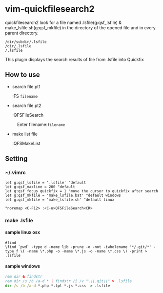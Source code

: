 # vim-quickfilesearch2

quickfilesearch2 look for a file named .lsfile(g:qsf_lsfile) & make_lsfile.sh(g:qsf_mkfile) in the directory of the opened file and in every parent directory.

```
/dir/subdir/.lsfile
/dir/.lsfile
/.lsfile
```

This plugin displays the search results of file from .lsfile into Quickfix

## How to use

- search file pt1

  :FS `filename`

- search file pt2

  :QFSFileSearch

  &nbsp;&nbsp;&nbsp;&nbsp;Enter filename:`filename`


- make list file

  :QFSMakeList

## Setting

### ~/.vimrc

```vim
let g:qsf_lsfile = '.lsfile' "default
let g:qsf_maxline = 200 "default
let g:qsf_focus_quickfix = 1 "move the cursor to quickfix after search
let g:qsf_mkfile = 'make_lsfile.bat' "default windows
let g:qsf_mkfile = 'make_lsfile.sh' "default linux

"noremap <C-F12> :<C-u>QFSFileSearch<CR>
```

### make .lsfile

#### sample linux osx

```shell
#find
\find `pwd` -type d -name lib -prune -o -not -iwholename '*/.git/*' -type f \( -name \*.php -o -name \*.js -o -name \*.css \) -print > .lsfile
```

#### sample windows

```bat
rem dir & findstr
rem dir /s /b /a-d * | findstr /i /v "\\\.git\\" > .lsfile
dir /s /b /a-d *.php *.tpl *.js *.css  > .lsfile
```

